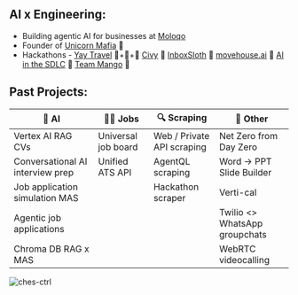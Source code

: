 AI x Engineering:
- 
- Building agentic AI for businesses at [Moloqo](https://moloqo.com)
- Founder of [Unicorn Mafia](https://unicrnmafia.com) 🦄
- Hackathons - [Yay Travel](https://github.com/Prosusware/yay-travel-agent) 🥇+🥉+🥉 [Civy](https://civy.co.uk) 🥇 [InboxSloth](https://www.linkedin.com/posts/charliecheesman_for-inboxsloth-at-speed-ai-build-in-activity-7312422005448855552-LQKr) 🥇 [movehouse.ai](https://x.com/CharlieCheesma1/status/1852074721963315645) 🥈 [AI in the SDLC](https://github.com/Ches-ctrl/ai-in-the-sdlc) 🥉 [Team Mango](https://www.linkedin.com/posts/charliecheesman_founders-hackathon-ai-activity-7304839889009733632-j8aV) 🥉


Past Projects:
-

| 🤖 AI                              | 🧑‍💼 Jobs                             | 🔍 Scraping                        | 🌱 Other                                     |
|-----------------------------------|-------------------------------------|------------------------------------|----------------------------------------------|
| Vertex AI RAG CVs                 | Universal job board                 | Web / Private API scraping         | Net Zero from Day Zero                       |
| Conversational AI interview prep  | Unified ATS API                     | AgentQL scraping                   | Word → PPT Slide Builder                     |
| Job application simulation MAS    |                                     | Hackathon scraper                  | Verti-cal                                    |
| Agentic job applications          |                                     |                                    | Twilio <> WhatsApp groupchats                |
| Chroma DB RAG x MAS               |                                     |                                    | WebRTC videocalling                          |

<p align="left"> <img src="https://komarev.com/ghpvc/?username=ches-ctrl&label=Profile%20views&color=0e75b6&style=flat" alt="ches-ctrl" /> </p>
